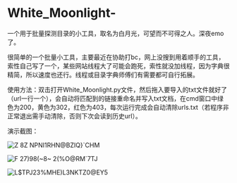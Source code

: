 # White_Moonlight-
一个用于批量探测目录的小工具，取名为白月光，可望而不可得之人。深夜emo了。

很简单的一个批量小工具，主要最近在协助打bc，网上没搜到用着顺手的工具，索性自己写了一个，某些网站线程大了可能会跑死，索性就没加线程，因为字典很精简，所以速度也还行。线程或目录字典师傅们有需要都可自行拓展。

使用方法：双击打开White_Moonlight.py文件，然后拖入要导入的txt文件就好了（url一行一个），会自动将匹配到的链接重命名并写入txt文档，在cmd窗口中绿色为200，黄色为302，红色为403，每次运行完成会自动清除urls.txt（若程序非正常退出需手动清除，否则下次会读到历史url）。

演示截图：

![Z 8Z NPNI1RHN@BZIQ}`CHM](https://user-images.githubusercontent.com/63189606/136425956-f4de82f5-797e-4f7b-a287-c115e5416965.png)

![F 27)98(~8~ 2(%O@RM`7TJ](https://user-images.githubusercontent.com/63189606/136425968-40342705-9f69-486f-9c64-3e662ee5a993.png)


![L$TPJ23%MHE)L3NKTZ0@EY5](https://user-images.githubusercontent.com/63189606/136427617-9713bfe9-31a8-428e-af4a-e192ae6cd09c.png)
